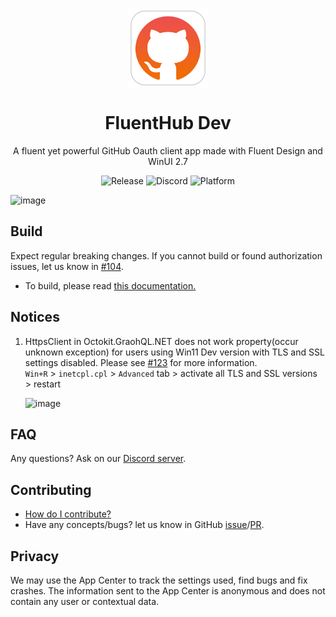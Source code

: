 <p align="center">
  <img width="128" align="center" src="src/FluentHub/Assets/AppTiles/StoreLogo.scale-400.png">
</p>
<h1 align="center">
  FluentHub Dev
</h1>
<p align="center">
  A fluent yet powerful GitHub Oauth client app made with Fluent Design and WinUI 2.7
</p>

<p align="center">
  <a style="text-decoration:none" href="https://github.com/fluenthub-community/FluentHub/releases">
    <img src="https://img.shields.io/github/v/release/fluenthub-community/fluenthub?include_prereleases&style=flat-square" alt="Release" />
  </a>
  <a style="text-decoration:none" href="https://discord.com/channels/935562861701390336">
    <img src="https://img.shields.io/discord/935562861701390336?color=blue&label=Discord&style=flat-square" alt="Discord" />
  </a>
  <a style="text-decoration:none">
    <img src="https://img.shields.io/badge/Platform-Windows-red?style=flat-square" alt="Platform" />
  </a>
</p>

![image](https://user-images.githubusercontent.com/62196528/161764680-9d4fd92b-887e-4410-9676-a796f4b4b258.png)

## Build

Expect regular breaking changes. If you cannot build or found authorization issues, let us know in [#104](https://github.com/fluenthub-community/FluentHub/issues/104).

- To build, please read [this documentation.](docs/build-from-source.md)


## Notices

 1. HttpsClient in Octokit.GraohQL.NET does not work property(occur unknown exception) for users using Win11 Dev version with TLS and SSL settings disabled. Please see [#123](https://github.com/fluenthub-community/FluentHub/issues/123) for more information.</br>`Win+R` > `inetcpl.cpl` > `Advanced` tab > activate all TLS and SSL versions > restart

	![image](https://user-images.githubusercontent.com/60316747/165113319-790574fe-6bf0-4170-a48f-fd92e5652318.png)

## FAQ

Any questions? Ask on our [Discord server](https://discord.com/channels/935562861701390336).

## Contributing

- [How do I contribute?](docs/CONTRIBUTING.md)
- Have any concepts/bugs? let us know in GitHub [issue](https://github.com/fluenthub-community/FluentHub/issues)/[PR](https://github.com/fluenthub-community/FluentHub/pulls).

## Privacy

We may use the App Center to track the settings used, find bugs and fix crashes. The information sent to the App Center is anonymous and does not contain any user or contextual data.

